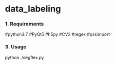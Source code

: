 # data_labeling

### 1. Requirements
#python3.7 
#PyQt5
#h5py
#CV2
#regex
#qssimport

### 3. Usage
python ./segflex.py
